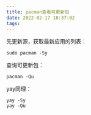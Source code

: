 ```yaml
---
title: pacman查看可更新包
date: 2022-02-17 18:37:02
tags:
---
```


先更新源，获取最新应用的列表：

```shell
sudo pacman -Sy
```

查询可更新包：

```shell
pacman -Qu
```

yay同理：

```shell
yay -Sy
yay -Qu
```
